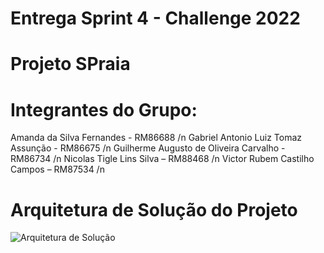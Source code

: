 # Entrega Sprint 4 - Challenge 2022

# Projeto SPraia

# Integrantes do Grupo:

Amanda da Silva Fernandes - RM86688 /n
Gabriel Antonio Luiz Tomaz Assunção - RM86675 /n
Guilherme Augusto de Oliveira Carvalho - RM86734 /n 
Nicolas Tigle Lins Silva – RM88468 /n
Victor Rubem Castilho Campos – RM87534 /n  

# Arquitetura de Solução do Projeto

![Arquitetura de Solução](https://user-images.githubusercontent.com/79977687/196061345-5efdf30f-1afc-40bc-a341-a386aab1ff9c.jpg)
